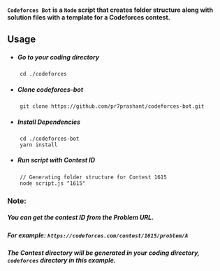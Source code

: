 #### `Codeforces Bot` is a `Node` script that creates folder structure along with solution files with a template for a Codeforces contest.

## Usage
- ##### Go to your coding directory
````
    cd ./codeforces
````

- ##### Clone codeforces-bot
````
    git clone https://github.com/pr7prashant/codeforces-bot.git
````

- ##### Install Dependencies
````
    cd ./codeforces-bot
    yarn install
````

- ##### Run script with Contest ID
````
    // Generating folder structure for Contest 1615
    node script.js "1615"
````

### Note:
##### You can get the contest ID from the Problem URL.
##### For example: `https://codeforces.com/contest/1615/problem/A`
##### The Contest directory will be generated in your coding directory, `codeforces` directory in this example.

